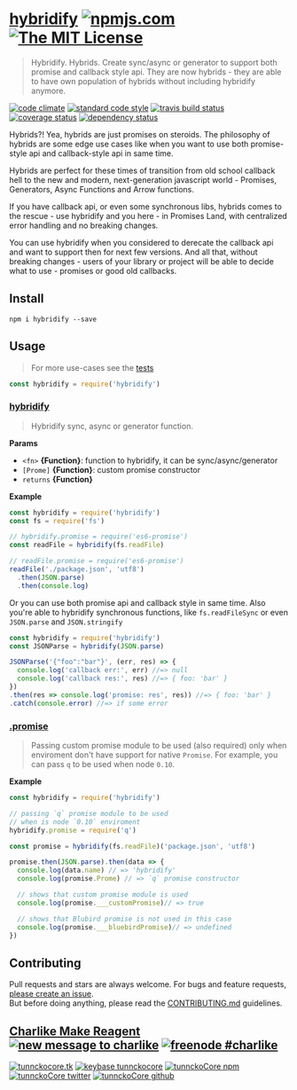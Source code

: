 # [hybridify][author-www-url] [![npmjs.com][npmjs-img]][npmjs-url] [![The MIT License][license-img]][license-url] 

> Hybridify. Hybrids. Create sync/async or generator to support both promise and callback style api. They are now hybrids - they are able to have own population of hybrids without including hybridify anymore.

[![code climate][codeclimate-img]][codeclimate-url] [![standard code style][standard-img]][standard-url] [![travis build status][travis-img]][travis-url] [![coverage status][coveralls-img]][coveralls-url] [![dependency status][david-img]][david-url]

Hybrids?! Yea, hybrids are just promises on steroids. The philosophy of hybrids are some edge use cases like when you want to use both promise-style api and callback-style api in same time.  

Hybrids are perfect for these times of transition from old school callback hell to the new and modern, next-generation javascript world - Promises, Generators, Async Functions and Arrow functions.  

If you have callback api, or even some synchronous libs, hybrids comes to the rescue - use hybridify and you here - in Promises Land, with centralized error handling and no breaking changes.  

You can use hybridify when you considered to derecate the callback api and want to support then for next few versions. And all that, without breaking changes - users of your library or project will be able to decide what to use - promises or good old callbacks.


## Install
```
npm i hybridify --save
```


## Usage
> For more use-cases see the [tests](./test.js)

```js
const hybridify = require('hybridify')
```

### [hybridify](index.js#L38)
> Hybridify sync, async or generator function.

**Params**

* `<fn>` **{Function}**: function to hybridify, it can be sync/async/generator    
* `[Prome]` **{Function}**: custom promise constructor    
* `returns` **{Function}**  

**Example**

```js
const hybridify = require('hybridify')
const fs = require('fs')

// hybridify.promise = require('es6-promise')
const readFile = hybridify(fs.readFile)

// readFile.promise = require('es6-promise')
readFile('./package.json', 'utf8')
  .then(JSON.parse)
  .then(console.log)
```

Or you can use both promise api and callback style in same time. Also you're able to hybridify synchronous functions, like `fs.readFileSync` or even `JSON.parse` and `JSON.stringify`

```js
const hybridify = require('hybridify')
const JSONParse = hybridify(JSON.parse)

JSONParse('{"foo":"bar"}', (err, res) => {
  console.log('callback err:', err) //=> null
  console.log('callback res:', res) //=> { foo: 'bar' }
})
.then(res => console.log('promise: res', res)) //=> { foo: 'bar' }
.catch(console.error) //=> if some error
```


### [.promise](./index.js#L41)
> Passing custom promise module to be used (also required) only when enviroment don't have support for native `Promise`. For example, you can pass `q` to be used when node `0.10`.

**Example**

```js
const hybridify = require('hybridify')

// passing `q` promise module to be used
// when is node `0.10` enviroment
hybridify.promise = require('q')

const promise = hybridify(fs.readFile)('package.json', 'utf8')

promise.then(JSON.parse).then(data => {
  console.log(data.name) // => 'hybridify'
  console.log(promise.Prome) // => `q` promise constructor

  // shows that custom promise module is used
  console.log(promise.___customPromise)// => true

  // shows that Blubird promise is not used in this case
  console.log(promise.___bluebirdPromise)// => undefined
})
```


## Contributing
Pull requests and stars are always welcome. For bugs and feature requests, [please create an issue](https://github.com/hybridables/hybridify/issues/new).  
But before doing anything, please read the [CONTRIBUTING.md](./CONTRIBUTING.md) guidelines.


## [Charlike Make Reagent](http://j.mp/1stW47C) [![new message to charlike][new-message-img]][new-message-url] [![freenode #charlike][freenode-img]][freenode-url]

[![tunnckocore.tk][author-www-img]][author-www-url] [![keybase tunnckocore][keybase-img]][keybase-url] [![tunnckoCore npm][author-npm-img]][author-npm-url] [![tunnckoCore twitter][author-twitter-img]][author-twitter-url] [![tunnckoCore github][author-github-img]][author-github-url]


[npmjs-url]: https://www.npmjs.com/package/hybridify
[npmjs-img]: https://img.shields.io/npm/v/hybridify.svg?label=hybridify

[license-url]: https://github.com/hybridables/hybridify/blob/master/LICENSE
[license-img]: https://img.shields.io/badge/license-MIT-blue.svg


[codeclimate-url]: https://codeclimate.com/github/hybridables/hybridify
[codeclimate-img]: https://img.shields.io/codeclimate/github/hybridables/hybridify.svg

[travis-url]: https://travis-ci.org/hybridables/hybridify
[travis-img]: https://img.shields.io/travis/hybridables/hybridify.svg

[coveralls-url]: https://coveralls.io/r/hybridables/hybridify
[coveralls-img]: https://img.shields.io/coveralls/hybridables/hybridify.svg

[david-url]: https://david-dm.org/hybridables/hybridify
[david-img]: https://img.shields.io/david/hybridables/hybridify.svg

[standard-url]: https://github.com/feross/standard
[standard-img]: https://img.shields.io/badge/code%20style-standard-brightgreen.svg


[author-www-url]: http://www.tunnckocore.tk
[author-www-img]: https://img.shields.io/badge/www-tunnckocore.tk-fe7d37.svg

[keybase-url]: https://keybase.io/tunnckocore
[keybase-img]: https://img.shields.io/badge/keybase-tunnckocore-8a7967.svg

[author-npm-url]: https://www.npmjs.com/~tunnckocore
[author-npm-img]: https://img.shields.io/badge/npm-~tunnckocore-cb3837.svg

[author-twitter-url]: https://twitter.com/tunnckoCore
[author-twitter-img]: https://img.shields.io/badge/twitter-@tunnckoCore-55acee.svg

[author-github-url]: https://github.com/tunnckoCore
[author-github-img]: https://img.shields.io/badge/github-@tunnckoCore-4183c4.svg

[freenode-url]: http://webchat.freenode.net/?channels=charlike
[freenode-img]: https://img.shields.io/badge/freenode-%23charlike-5654a4.svg

[new-message-url]: https://github.com/tunnckoCore/ama
[new-message-img]: https://img.shields.io/badge/ask%20me-anything-green.svg